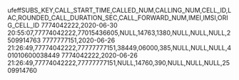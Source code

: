 ufeffSUBS_KEY,CALL_START_TIME,CALLED_NUM,CALLING_NUM,CELL_ID,LAC,ROUNDED_CALL_DURATION_SEC,CALL_FORWARD_NUM,IMEI,IMSI,ORIG_CELL_ID
7774042222,2020-06-30 20:55:07,77774042222,77015436605,NULL,14763,1380,NULL,NULL,NULL,2509914763
7777777151,2020-06-26 21:26:49,77774042222,77777777151,38449,06000,385,NULL,NULL,NULL,401010600038449
7774042222,2020-06-26 21:26:49,77774042222,77777777151,NULL,14760,390,NULL,NULL,NULL,2509914760
